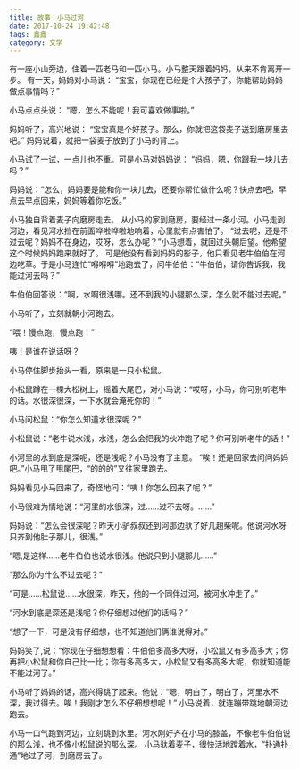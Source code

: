 ```yaml
---
title: 故事：小马过河
date: 2017-10-24 19:42:48
tags: 鑫鑫
category: 文学
---
```

有一座小山旁边，住着一匹老马和一匹小马。小马整天跟着妈妈，从来不肯离开一步。 有一天，妈妈对小马说： “宝宝，你现在已经是个大孩子了。你能帮助妈妈做点事情吗？” 

小马点点头说： “嗯，怎么不能呢！我可喜欢做事啦。” 

妈妈听了，高兴地说： “宝宝真是个好孩子。那么，你就把这袋麦子送到磨房里去吧。” 妈妈说着，就把一袋麦子放到了小马的背上。 

小马试了一试，一点儿也不重。可是小马对妈妈说： “妈妈，嗯，你跟我一块儿去吗？” 

妈妈说：“怎么，妈妈要是能和你一块儿去，还要你帮忙做什么呢？快点去吧，早点去早点回来，妈妈等着你吃饭。” 

小马独自背着麦子向磨房走去。 从小马的家到磨房，要经过一条小河。小马走到河边，看见河水挡在前面哗啦哗啦地响着，心里就有点害怕了。 “过去呢，还是不过去呢？妈妈不在身边，哎呀，怎么办呢？”小马想着，就回过头朝后望。他希望这个时候妈妈跑来就好了。 可是他没有看到妈妈的影子，他只看见老牛伯伯在河边吃草。于是小马连忙“嘚嘚嘚”地跑去了，问牛伯伯：“牛伯伯，请你告诉我，我能过河去吗？” 

牛伯伯回答说：“啊，水啊很浅哪。还不到我的小腿那么深，怎么就不能过去呢。” 

小马听了，立刻就朝小河跑去。 

“喂！慢点跑，慢点跑！” 

咦！是谁在说话呀？ 

小马停住脚步抬头一看，原来是一只小松鼠。 

小松鼠蹲在一棵大松树上，摇着大尾巴，对小马说：“哎呀，小马，你可别听老牛的话。水很深很深，一下水就会淹死你的！” 

小马问松鼠：“你怎么知道水很深呢？” 

小松鼠说：“老牛说水浅，水浅，怎么会把我的伙冲跑了呢？你可别听老牛的话！” 

小河里的水到底是深呢，还是浅呢？小马没有了主意。 “唉！还是回家去问问妈妈吧。”小马甩了甩尾巴，“的的的”又往家里跑去。 

妈妈看见小马回来了，奇怪地问：“咦！你怎么回来了呢？” 

小马很难为情地说：“河里的水很深，过……过不去呀。……” 

妈妈说：“怎么会很深呢？昨天小驴叔叔还到河那边驮了好几趟柴呢。他说河水呀只齐到他肚子那儿，很浅。” 

“嗯,是这样……老牛伯伯也说水很浅。他说只到小腿那儿……” 

“那么你为什么不过去呢？” 

“可是……松鼠说……水很深，昨天，他的一个同伴过河，被河水冲走了。” 

“河水到底是深还是浅呢？你仔细想过他们的话吗？” 

“想了一下，可是没有仔细想，也不知道他们俩谁说得对。” 

妈妈笑了,说：“你现在仔细想想看：牛伯伯多高多大呀，小松鼠又有多高多大；你再把小松鼠和你自己比一比；你有多高多大，小松鼠又有多高多大呢，你就知道能不能过河了。” 

小马听了妈妈的话，高兴得跳了起来。他说：“嗯，明白了，明白了，河里水不深，我过得去。唉！我刚才怎么不仔细想想呢！” 小马说着，就连蹦带跳地朝河边跑去。 

小马一口气跑到河边，立刻跳到水里。河水刚好齐在小马的膝盖，不像老牛伯伯说的那么浅，也不像小松鼠说的那么深。 小马驮着麦子，很快活地蹚着水，“扑通扑通”地过了河，到磨房去了。
